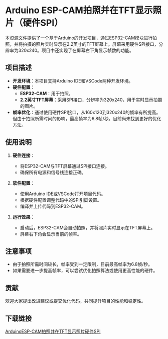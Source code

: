 # Arduino ESP-CAM拍照并在TFT显示照片（硬件SPI）

本资源文件提供了一个基于Arduino的开发项目，通过ESP32-CAM模块进行拍照，并将拍摄的照片实时显示在2.2英寸的TFT屏幕上。屏幕采用硬件SPI接口，分辨率为320x240。项目中还实现了在屏幕右下角显示帧数的功能。

## 项目描述

- **开发环境**：本项目支持Arduino IDE和VSCode两种开发环境。
- **硬件配置**：
  - **ESP32-CAM**：用于拍照。
  - **2.2英寸TFT屏幕**：采用SPI接口，分辨率为320x240，用于实时显示拍摄的图片。
- **帧率优化**：通过使用硬件SPI接口，从160x120到320x240的帧率有所提高。但由于拍照所需时间的影响，最高帧率为6.8帧/秒。目前尚未找到更好的优化方法。

## 使用说明

1. **硬件连接**：
   - 将ESP32-CAM与TFT屏幕通过SPI接口连接。
   - 确保所有电源和信号线连接正确。

2. **软件配置**：
   - 使用Arduino IDE或VSCode打开项目代码。
   - 根据硬件配置调整代码中的SPI引脚设置。
   - 编译并上传代码到ESP32-CAM。

3. **运行效果**：
   - 启动后，ESP32-CAM会自动拍照，并将照片实时显示在TFT屏幕上。
   - 屏幕右下角会显示当前的帧率。

## 注意事项

- 由于拍照所需时间较长，帧率受到一定限制，目前最高帧率为6.8帧/秒。
- 如果需要进一步提高帧率，可以尝试优化拍照算法或使用更高性能的硬件。

## 贡献

欢迎大家提出改进建议或提交优化代码，共同提升项目的性能和稳定性。

## 下载链接

[ArduinoESP-CAM拍照并在TFT显示照片硬件SPI](https://pan.quark.cn/s/4ef3929df52d)